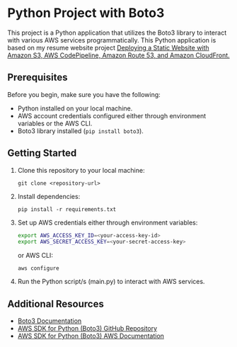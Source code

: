 # Python Project with Boto3

This project is a Python application that utilizes the Boto3 library to interact with various AWS services programmatically. This Python application is based on my resume website project [Deploying a Static Website with Amazon S3, AWS CodePipeline, Amazon Route 53, and Amazon CloudFront.](https://github.com/jdavid19/resume-website-v2/tree/main)

## Prerequisites

Before you begin, make sure you have the following:

- Python installed on your local machine.
- AWS account credentials configured either through environment variables or the AWS CLI.
- Boto3 library installed (`pip install boto3`).

## Getting Started

1. Clone this repository to your local machine:

    ```
    git clone <repository-url>
    ```

2. Install dependencies:

    ```
    pip install -r requirements.txt
    ```

3. Set up AWS credentials either through environment variables:

    ```bash
    export AWS_ACCESS_KEY_ID=<your-access-key-id>
    export AWS_SECRET_ACCESS_KEY=<your-secret-access-key>
    ```
    or AWS CLI:
   ```
   aws configure
   ```

5. Run the Python script/s (main.py) to interact with AWS services.



## Additional Resources

- [Boto3 Documentation](https://boto3.amazonaws.com/v1/documentation/api/latest/index.html)
- [AWS SDK for Python (Boto3) GitHub Repository](https://github.com/boto/boto3)
- [AWS SDK for Python (Boto3) AWS Documentation](https://docs.aws.amazon.com/pythonsdk/?icmpid=docs_homepage_sdktoolkits)
